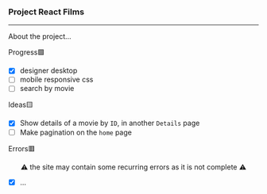 ### Project React Films

---

About the project...

Progress🟩

- [x] designer desktop
- [ ] mobile responsive css
- [ ] search by movie

Ideas🟨

- [x] Show details of a movie by `ID`, in another `Details` page
- [ ] Make pagination on the `home` page

Errors🟥

<p align="center">⚠ the site may contain some recurring errors as it is not complete ⚠</p>

- [x] ...

